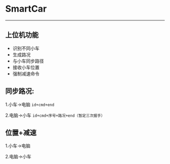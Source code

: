# SmartCar
----
##  上位机功能
- 识别不同小车
- 生成路况
- 与小车同步路径
- 接收小车位置
- 强制减速命令

##  同步路况:
1.小车->电脑
   `id+cmd+end`

2.电脑->小车
   `id+cmd+序号+路况+end（暂定三次握手）`

##  位置+减速
1.小车->电脑

2.电脑->小车
